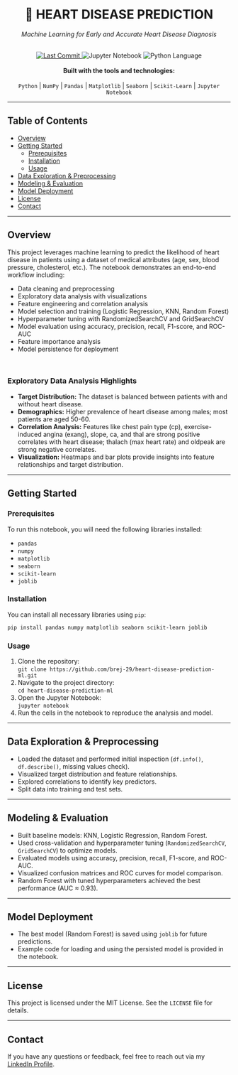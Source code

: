 <div align="center">
  <h1>💖 HEART DISEASE PREDICTION</h1>
  <p><i>Machine Learning for Early and Accurate Heart Disease Diagnosis</i></p>
</div>

<br>

<div align="center">
  <a href="https://github.com/brej-29/Logicmojo-AIML-Assignments-heart-disease-prediction-ml">
    <img alt="Last Commit" src="https://img.shields.io/github/last-commit/brej-29/Logicmojo-AIML-Assignments-heart-disease-prediction-ml">
  </a>
  <img alt="Jupyter Notebook" src="https://img.shields.io/badge/Notebook-Jupyter-orange">
  <img alt="Python Language" src="https://img.shields.io/badge/Language-Python-blue">
</div>

<div align="center">
  <br>
  <b>Built with the tools and technologies:</b>
  <br>
  <br>
  <code>Python</code> | <code>NumPy</code> | <code>Pandas</code> | <code>Matplotlib</code> | <code>Seaborn</code> | <code>Scikit-Learn</code> | <code>Jupyter Notebook</code>
</div>

---

## **Table of Contents**
* [Overview](#overview)
* [Getting Started](#getting-started)
    * [Prerequisites](#prerequisites)
    * [Installation](#installation)
    * [Usage](#usage)
* [Data Exploration & Preprocessing](#data-exploration--preprocessing)
* [Modeling & Evaluation](#modeling--evaluation)
* [Model Deployment](#model-deployment)
* [License](#license)
* [Contact](#contact)

---

## **Overview**

This project leverages machine learning to predict the likelihood of heart disease in patients using a dataset of medical attributes (age, sex, blood pressure, cholesterol, etc.). The notebook demonstrates an end-to-end workflow including:
* Data cleaning and preprocessing
* Exploratory data analysis with visualizations
* Feature engineering and correlation analysis
* Model selection and training (Logistic Regression, KNN, Random Forest)
* Hyperparameter tuning with RandomizedSearchCV and GridSearchCV
* Model evaluation using accuracy, precision, recall, F1-score, and ROC-AUC
* Feature importance analysis
* Model persistence for deployment

<br>

### **Exploratory Data Analysis Highlights**

- **Target Distribution:** The dataset is balanced between patients with and without heart disease.
- **Demographics:** Higher prevalence of heart disease among males; most patients are aged 50-60.
- **Correlation Analysis:** Features like chest pain type (cp), exercise-induced angina (exang), slope, ca, and thal are strong positive correlates with heart disease; thalach (max heart rate) and oldpeak are strong negative correlates.
- **Visualization:** Heatmaps and bar plots provide insights into feature relationships and target distribution.

---

## **Getting Started**

### **Prerequisites**
To run this notebook, you will need the following libraries installed:
* `pandas`
* `numpy`
* `matplotlib`
* `seaborn`
* `scikit-learn`
* `joblib`

### **Installation**
You can install all necessary libraries using `pip`:
```sh
pip install pandas numpy matplotlib seaborn scikit-learn joblib
```

### **Usage**
1. Clone the repository:  
   `git clone https://github.com/brej-29/heart-disease-prediction-ml.git`
2. Navigate to the project directory:  
   `cd heart-disease-prediction-ml`
3. Open the Jupyter Notebook:  
   `jupyter notebook`
4. Run the cells in the notebook to reproduce the analysis and model.

---

## **Data Exploration & Preprocessing**

- Loaded the dataset and performed initial inspection (`df.info()`, `df.describe()`, missing values check).
- Visualized target distribution and feature relationships.
- Explored correlations to identify key predictors.
- Split data into training and test sets.

---

## **Modeling & Evaluation**

- Built baseline models: KNN, Logistic Regression, Random Forest.
- Used cross-validation and hyperparameter tuning (`RandomizedSearchCV`, `GridSearchCV`) to optimize models.
- Evaluated models using accuracy, precision, recall, F1-score, and ROC-AUC.
- Visualized confusion matrices and ROC curves for model comparison.
- Random Forest with tuned hyperparameters achieved the best performance (AUC ≈ 0.93).

---

## **Model Deployment**

- The best model (Random Forest) is saved using `joblib` for future predictions.
- Example code for loading and using the persisted model is provided in the notebook.

---

## **License**
This project is licensed under the MIT License. See the `LICENSE` file for details.

---

## **Contact**
If you have any questions or feedback, feel free to reach out via my [LinkedIn Profile](https://www.linkedin.com/in/brejesh-balakrishnan-7855051b9/).
